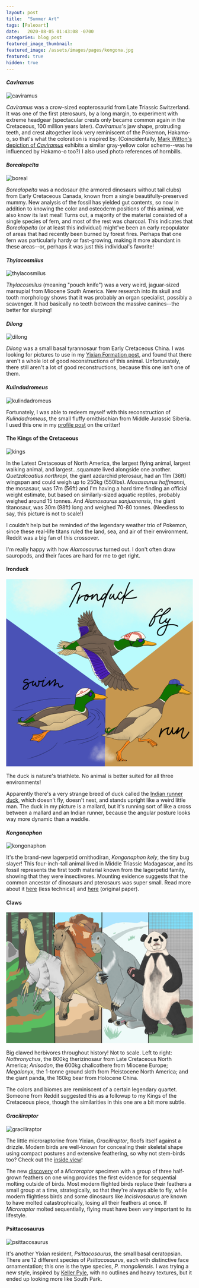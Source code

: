 ```yaml
---
layout: post
title:  "Summer Art"
tags: [Paleoart]
date:   2020-08-05 01:43:08 -0700
categories: blog post
featured_image_thumbnail:
featured_image: /assets/images/pages/kongona.jpg
featured: true
hidden: true
---
```


#### *Caviramus*
![caviramus](/assets/images/posts/cavi2.png)

*Caviramus* was a crow-sized eopterosaurid from Late Triassic Switzerland.  It was one of the first pterosaurs, by a long margin, to experiment with extreme headgear (spectacular crests only became common again in the Cretaceous, 100 million years later).  *Caviramus*'s jaw shape, protruding teeth, and crest altogether look very reminiscent of the Pokemon, Hakamo-o, so that's what the coloration is inspired by.  (Coincidentally, [Mark Witton's depiction of *Caviramus*](http://markwitton-com.blogspot.com/2016/03/the-magnificent-caviramus-early-example.html) exhibits a similar gray-yellow color scheme--was he influenced by Hakamo-o too?)  I also used photo references of hornbills.

#### *Borealopelta*
![boreal](/assets/images/pages/boreal.png)

*Borealopelta* was a nodosaur (the armored dinosaurs without tail clubs) from Early Cretaceous Canada, known from a single beautifully-preserved mummy.  New analysis of the fossil has yielded gut contents, so now in addition to knowing the color and osteoderm positions of this animal, we also know its last meal!  Turns out, a majority of the material consisted of a single species of fern, and most of the rest was charcoal.  This indicates that *Borealopelta* (or at least this individual) might've been an early repopulator of areas that had recently been burned by forest fires.  Perhaps that one fern was particularly hardy or fast-growing, making it more abundant in these areas--or, perhaps it was just this individual's favorite!

#### *Thylacosmilus*
![thylacosmilus](/assets/images/posts/thylacosmilus.gif)

*Thylacosmilus* (meaning "pouch knife") was a very weird, jaguar-sized marsupial from Miocene South America.  New research into its skull and tooth morphology shows that it was probably an organ specialist, possibly a scavenger.  It had basically no teeth between the massive canines--the better for slurping!

#### *Dilong*
![dilong](/assets/images/posts/dilong.png)

*Dilong* was a small basal tyrannosaur from Early Cretaceous China.  I was looking for pictures to use in my [Yixian Formation post](https://obscuredinosaurfacts.com/profile/2020/07/22/yixian.html), and found that there aren't a whole lot of good reconstructions of this animal.  Unfortunately, there still aren't a lot of good reconstructions, because this one isn't one of them.

#### *Kulindadromeus*
![kulindadromeus](/assets/images/posts/kulinda5.png)

Fortunately, I was able to redeem myself with this reconstruction of *Kulindadromeus*, the small fluffy ornithischian from Middle Jurassic Siberia.  I used this one in my [profile post](https://obscuredinosaurfacts.com/profile/2020/08/02/kulinda.html) on the critter!

#### The Kings of the Cretaceous
![kings](/assets/images/posts/kings.png)

In the Latest Cretaceous of North America, the largest flying animal, largest walking animal, and largest...squamate lived alongside one another.  *Quetzalcoatlus northropi*, the giant azdarchid pterosaur, had an 11m (36ft) wingspan and could weigh up to 250kg (550lbs).  *Mosasaurus hoffmanni*, the mosasaur, was 17m (56ft) and I'm having a hard time finding an official weight estimate, but based on similarly-sized aquatic reptiles, probably weighed around 15 tonnes.  And *Alamosaurus sanjuanensis*, the giant titanosaur, was 30m (98ft) long and weighed 70-80 tonnes.  (Needless to say, this picture is not to scale!)

I couldn't help but be reminded of the legendary weather trio of Pokemon, since these real-life titans ruled the land, sea, and air of their environment.  Reddit was a big fan of this crossover.

I'm really happy with how *Alamosaurus* turned out.  I don't often draw sauropods, and their faces are hard for me to get right.

#### Ironduck
![ironduck](/assets/images/posts/ironduck.png)

The duck is nature's triathlete.  No animal is better suited for all three environments!

Apparently there's a very strange breed of duck called the [Indian runner duck](https://en.wikipedia.org/wiki/Indian_Runner_duck), which doesn't fly, doesn't nest, and stands upright like a weird little man.  The duck in my picture is a mallard, but it's running sort of like a cross between a mallard and an Indian runner, because the angular posture looks way more dynamic than a waddle.

#### *Kongonaphon*
![kongonaphon](/assets/images/posts/kongona.png)

It's the brand-new lagerpetid ornithodiran, *Kongonaphon kely*, the tiny bug slayer!  This four-inch-tall animal lived in Middle Triassic Madagascar, and its fossil represents the first tooth material known from the lagerpetid family, showing that they were insectivores.  Mounting evidence suggests that the common ancestor of dinosaurs and pterosaurs was super small.  Read more about it [here](http://www.sci-news.com/paleontology/kongonaphon-kely-08610.html) (less technical) and [here](https://www.pnas.org/content/117/30/17932) (original paper).

#### Claws
![claws](/assets/images/posts/claws.png)

Big clawed herbivores throughout history!  Not to scale.  Left to right: *Nothronychus*, the 800kg therizinosaur from Late Cretaceous North America; *Anisodon*, the 600kg chalicothere from Miocene Europe; *Megalonyx*, the 1-tonne ground sloth from Pleistocene North America; and the giant panda, the 160kg bear from Holocene China.

The colors and biomes are reminiscent of a certain legendary quartet.  Someone from Reddit suggested this as a followup to my Kings of the Cretaceous piece, though the similarities in this one are a bit more subtle.

#### *Graciliraptor*
![graciliraptor](/assets/images/posts/gracili.png)

The little microraptorine from Yixian, *Graciliraptor*, floofs itself against a drizzle.  Modern birds are well-known for concealing their skeletal shape using compact postures and extensive feathering, so why not stem-birds too?  Check out the [inside view](https://imgur.com/gallery/wfCh7fd)!

The new [discovery](https://www.sciencenews.org/article/microraptor-dinosaur-fossil-molting-feathers-songbirds) of a *Microraptor* specimen with a group of three half-grown feathers on one wing provides the first evidence for sequential molting outside of birds.  Most modern flighted birds replace their feathers a small group at a time, strategically, so that they're always able to fly, while modern flightless birds and some dinosaurs like *Incisivosaurus* are known to have molted catastrophically, losing all their feathers at once.  If *Microraptor* molted sequentially, flying must have been very important to its lifestyle.

#### Psittacosaurus
![psittacosaurus](/assets/images/posts/psittaco.png)

It's another Yixian resident, *Psittacosaurus*, the small basal ceratopsian.  There are 12 different species of *Psittacosaurus*, each with distinctive face ornamentation; this one is the type species, *P. mongoliensis*.  I was trying a new style, inspired by [Keller Pyle](https://www.deviantart.com/kepyle2055), with no outlines and heavy textures, but it ended up looking more like South Park.